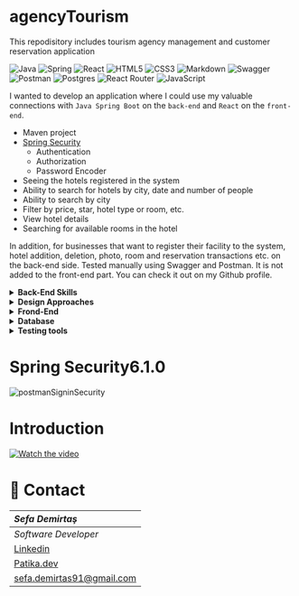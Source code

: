 # agencyTourism

This repodisitory includes tourism agency management and customer reservation application

![Java](https://img.shields.io/badge/java-%23ED8B00.svg?style=for-the-badge&logo=java&logoColor=white) ![Spring](https://img.shields.io/badge/spring-%236DB33F.svg?style=for-the-badge&logo=spring&logoColor=white) ![React](https://img.shields.io/badge/react-%2320232a.svg?style=for-the-badge&logo=react&logoColor=%2361DAFB) ![HTML5](https://img.shields.io/badge/html5-%23E34F26.svg?style=for-the-badge&logo=html5&logoColor=white) ![CSS3](https://img.shields.io/badge/css3-%231572B6.svg?style=for-the-badge&logo=css3&logoColor=white) ![Markdown](https://img.shields.io/badge/markdown-%23000000.svg?style=for-the-badge&logo=markdown&logoColor=white) ![Swagger](https://img.shields.io/badge/-Swagger-%23Clojure?style=for-the-badge&logo=swagger&logoColor=white) ![Postman](https://img.shields.io/badge/Postman-FF6C37?style=for-the-badge&logo=postman&logoColor=white) ![Postgres](https://img.shields.io/badge/postgres-%23316192.svg?style=for-the-badge&logo=postgresql&logoColor=white) ![React Router](https://img.shields.io/badge/React_Router-CA4245?style=for-the-badge&logo=react-router&logoColor=white) ![JavaScript](https://img.shields.io/badge/javascript-%23323330.svg?style=for-the-badge&logo=javascript&logoColor=%23F7DF1E)

I wanted to develop an application where I could use my valuable connections with `Java Spring Boot` on the `back-end` and `React` on the `front-end`.


- Maven project
- [Spring Security](https://spring.io/projects/spring-security)
    - Authentication
    - Authorization
    - Password Encoder
- Seeing the hotels registered in the system
- Ability to search for hotels by city, date and number of people
- Ability to search by city
- Filter by price, star, hotel type or room, etc.
- View hotel details
- Searching for available rooms in the hotel

In addition, for businesses that want to register their facility to the system, hotel addition, deletion, photo, room and reservation transactions etc. on the back-end side. Tested manually using Swagger and Postman. It is not added to the front-end part. You can check it out on my Github profile.

<details><summary><b>Back-End Skills</b></summary>
<p>
  <ul>
    <li>Java</li>
    <li>lambda expressions</li>
    <li>stream api</li>
    <li>Java spring boot faremework</li>
    <li>spring boot data JPA(hibernate) </li>
    <li>Model mapper</li>
    <li>Lombok</li>
    <li>Json web token</li>
  </ul> 
</p>
</details>
<details><summary><b>Design Approaches</b></summary>
<p>
  <ul>
    <li>OOP(Object Oriented Programming) </li>
    <li>SOLID</li>
    <li>Response/Request Pattern</li>
    <li>Constructor Dependency Injection</li>
  </ul> 
</p>
</details>
<details><summary><b>Frond-End</b></summary>
<p>
  <ul>
    <li>React</li>
    <li>React Router</li>
    <li>react query</li>
    <li>react context</li>
    <li>semantic ui react</li>
    <li>formik</li>
    <li>axios</li>
    <li>HTML</li>
    <li>CSS</li>
  </ul> 
</p>
</details>



<details><summary><b>Database</b></summary>
<p>
  <ul>
    <li>Postgresql</li>
  </ul> 
</p>
</details>

<details><summary><b>Testing tools</b></summary>
<p>
  <ul>
    <li>Swagger</li>
     <li>Postman</li>
  </ul> 
</p>
</details>

# Spring Security6.1.0

![postmanSigninSecurity](https://github.com/tugsef/agencyTourism/assets/39422788/34ec7c25-4bb9-4da0-b314-b329d57a813b)

# Introduction

 [![Watch the video](https://img.youtube.com/vi/WcbzJHf1OP0/default.jpg)](https://youtu.be/WcbzJHf1OP0)

# :e-mail: Contact
|***Sefa Demirtaş***|
|:-------------|
|*Software Developer*|
|[Linkedin](https://www.linkedin.com/in/sefa-demirta%C5%9F-86b473230/)|
|[Patika.dev](https://app.patika.dev/sefad)|
|sefa.demirtas91@gmail.com|


